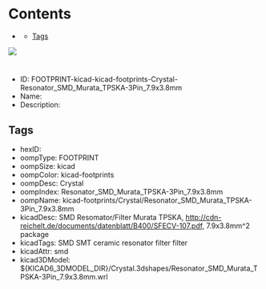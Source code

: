 



Contents
========

* [](#)
	* [Tags](#tags)
  
![][im]
# 

- ID: FOOTPRINT-kicad-kicad-footprints-Crystal-Resonator_SMD_Murata_TPSKA-3Pin_7.9x3.8mm
- Name: 
- Description: 

## Tags

- hexID: 
- oompType: FOOTPRINT
- oompSize: kicad
- oompColor: kicad-footprints
- oompDesc: Crystal
- oompIndex: Resonator_SMD_Murata_TPSKA-3Pin_7.9x3.8mm
- oompName: kicad-footprints/Crystal/Resonator_SMD_Murata_TPSKA-3Pin_7.9x3.8mm
- kicadDesc: SMD Resomator/Filter Murata TPSKA, http://cdn-reichelt.de/documents/datenblatt/B400/SFECV-107.pdf, 7.9x3.8mm^2 package
- kicadTags: SMD SMT ceramic resonator filter filter
- kicadAttr: smd
- kicad3DModel: ${KICAD6_3DMODEL_DIR}/Crystal.3dshapes/Resonator_SMD_Murata_TPSKA-3Pin_7.9x3.8mm.wrl



[im]: image.png
